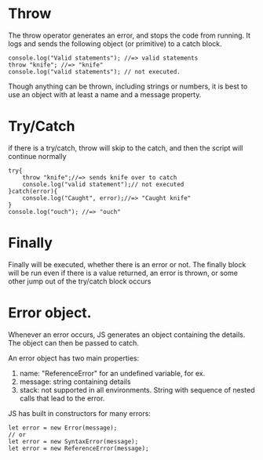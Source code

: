# Throw
The throw operator generates an error, and stops the code from running. It logs and sends the following object (or primitive) to a catch block.

```
console.log("Valid statements"); //=> valid statements
throw "knife"; //=> "knife"
console.log("valid statements"); // not executed.
```
Though anything can be thrown, including strings or numbers, it is best to use an object with at least a name and a message property.

# Try/Catch
if there is a try/catch, throw will skip to the catch, and then the script will continue normally

```
try{
    throw "knife";//=> sends knife over to catch
    console.log("valid statement");// not executed
}catch(error){
    console.log("Caught", error);//=> "Caught knife"
}
console.log("ouch"); //=> "ouch"
```
# Finally
Finally will be executed, whether there is an error or not.
The finally block will be run even if there is a value returned, an error is thrown, or some other jump out of the try/catch block occurs

# Error object.
Whenever an error occurs, JS generates an object containing the details. The object can then be passed to catch.

An error object has two main properties:
1. name: "ReferenceError" for an undefined variable, for ex.
2. message: string containing details
3. stack: not supported in all environments. String with sequence of nested calls that lead to the error.

JS has built in constructors for many errors:
```
let error = new Error(message);
// or
let error = new SyntaxError(message);
let error = new ReferenceError(message);
```